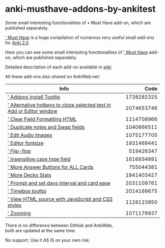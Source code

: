 # anki-musthave-addons-by-ankitest
Some small interesting functionalities of • Must Have add-on, which are published separately. 

[' Must Have](https://github.com/ankitest/anki-musthave-addon-by-ankitest) is a huge compilation of numerous very useful small add-ons for [Anki 2.0](http://ankisrs.net/)

Here you can see some small interesting functionalities of [' Must Have](https://ankiweb.net/shared/info/67643234) add-on, which are published separately.

Detailed description of each add-on available in [wiki](https://github.com/ankitest/anki-musthave-addons-by-ankitest/wiki)

All these add-ons also shared on AnkiWeb.net:

Info | Code
------------- | -------------:
[' Addons Install Tooltip](https://ankiweb.net/shared/info/1738282325) | 1738282325 
[' Alternative hotkeys to cloze selected text in Add or Editor window](https://ankiweb.net/shared/info/2074653746) | 2074653746 
[' Clear Field Formatting HTML](https://ankiweb.net/shared/info/1114708966) | 1114708966
[' Duplicate notes and Swap fields](https://ankiweb.net/shared/info/1040866511) | 1040866511 
[' Edit Audio Images](https://ankiweb.net/shared/info/1075177705) | 1075177705 
[' Editor fontsize](https://ankiweb.net/shared/info/1931469441) | 1931469441 
[' Flip-flop](https://ankiweb.net/shared/info/519426347) | 519426347 
[' Insensitive case type field](https://ankiweb.net/shared/info/1616934891) | 1616934891 
[' More Answer Buttons for ALL Cards](https://ankiweb.net/shared/info/755044381) | 755044381 
[' More Decks Stats](https://ankiweb.net/shared/info/1841403427) | 1841403427 
[' Prompt and set days interval and card ease](https://ankiweb.net/shared/info/2031109761) | 2031109761 
[' Timebox tooltip](https://ankiweb.net/shared/info/2014169675) | 2014169675 
[' View HTML source with JavaScript and CSS styles](https://ankiweb.net/shared/info/1128123950) | 1128123950 
[' Zooming](https://ankiweb.net/shared/info/1071179937) | 1071179937 

There is no difference between GitHub and AnkiWeb,  
both are updated at the same time.  

No support. Use it AS IS on your own risk. 
